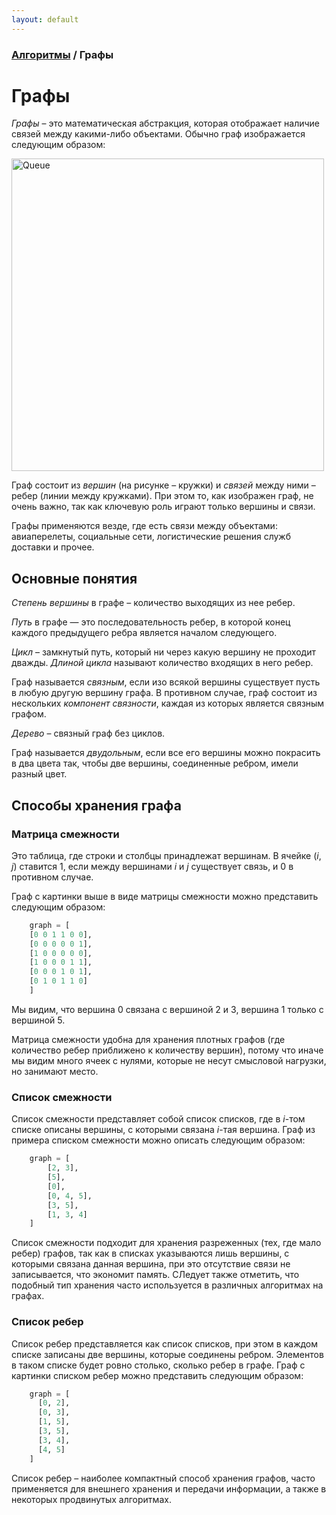 ```yaml
---
layout: default
---
```


<script type="text/javascript" id="MathJax-script" async
  src="https://cdn.jsdelivr.net/npm/mathjax@3/es5/tex-mml-chtml.js">
</script>

<script>
  MathJax = {
    tex: {
      inlineMath: [['$', '$']]
    }
  };
</script>

### [Алгоритмы](README.md) / Графы

# **Графы**

*Графы* – это математическая абстракция, которая отображает наличие связей между какими-либо объектами. Обычно граф изображается следующим образом:

<img src="assets/graph.png" alt="Queue" width="500"/>

Граф состоит из *вершин* (на рисунке – кружки) и *связей* между ними – ребер (линии между кружками). При этом то, как изображен граф, не очень важно, так как ключевую роль играют только вершины и связи.

Графы применяются везде, где есть связи между объектами: авиаперелеты, социальные сети, логистические решения служб доставки и прочее.

## Основные понятия

*Степень вершины* в графе – количество выходящих из нее ребер.

*Путь* в графе — это последовательность ребер, в которой конец каждого предыдущего ребра является началом следующего.

*Цикл* – замкнутый путь, который ни через какую вершину не проходит дважды. *Длиной цикла* называют количество входящих в него ребер.

Граф называется *связным*, если изо всякой вершины существует пусть в любую другую вершину графа. В противном случае, граф состоит из нескольких *компонент связности*, каждая из которых является связным графом.

*Дерево* – связный граф без циклов.

Граф называется *двудольным*, если все его вершины можно покрасить в два цвета так, чтобы две вершины, соединенные ребром, имели разный цвет.

## **Способы хранения графа**

### **Матрица смежности**

Это таблица, где строки и столбцы принадлежат вершинам. В ячейке $(i, j)$ ставится $1$, если между вершинами $i$ и $j$ существует связь, и $0$ в противном случае.

Граф с картинки выше в виде матрицы смежности можно представить следующим образом:

```py
    graph = [
    [0 0 1 1 0 0],
    [0 0 0 0 0 1], 
    [1 0 0 0 0 0],
    [1 0 0 0 1 1],
    [0 0 0 1 0 1],
    [0 1 0 1 1 0]
    ]
```

Мы видим, что вершина $0$ связана с вершиной $2$ и $3$, вершина $1$ только с вершиной $5$.

Матрица смежности удобна для хранения плотных графов (где количество ребер приближено к количеству вершин), потому что иначе мы видим много ячеек с нулями, которые не несут смысловой нагрузки, но занимают место.

### **Список смежности**

Список смежности представляет собой список списков, где в $i$-том списке описаны вершины, с которыми связана $i$-тая вершина. Граф из примера списком смежности можно описать следующим образом:

```py
    graph = [
        [2, 3],
        [5],
        [0],
        [0, 4, 5],
        [3, 5],
        [1, 3, 4]
    ]
```

Список смежности подходит для хранения разреженных (тех, где мало ребер) графов, так как в списках указываются лишь вершины, с которыми связана данная вершина, при это отсутствие связи не записывается, что экономит память. СЛедует также отметить, что подобный тип хранения часто используется в различных алгоритмах на графах.

### Список ребер

Список ребер представляется как список списков, при этом в каждом списке записаны две вершины, которые соединены ребром. Элементов в таком списке будет ровно столько, сколько ребер в графе. Граф с картинки списком ребер можно представить следующим образом:

```py
    graph = [
      [0, 2],
      [0, 3],
      [1, 5],
      [3, 5],
      [3, 4],
      [4, 5]
    ]
```

Список ребер – наиболее компактный способ хранения графов, часто применяется для внешнего хранения и передачи информации, а также в некоторых продвинутых алгоритмах.

